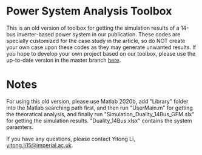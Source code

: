 # Power System Analysis Toolbox

This is an old version of toolbox for getting the simulation results of a 14-bus inverter-based power system in our publication. These codes are specially customized for the case study in the article, so do NOT create your own case upon these codes as they may generate unwanted results. If you hope to develop your own project based on our toolbox, please use the up-to-date version in the master branch [here](https://github.com/Future-Power-Networks/Simplus-Grid-Tool).

# Notes

For using this old version, please use Matlab 2020b, add "Library" folder into the Matlab searching path first, and then run "UserMain.m" for getting the theoratical analysis, and finally run "Simulation_Duality_14Bus_GFM.slx" for getting the simulation results. "Duality_14Bus.xlsx" contains the system paramters.

If you have any questions, please contact
Yitong Li, yitong.li15@imperial.ac.uk.
